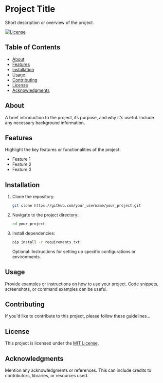 # Project Title

Short description or overview of the project.

[![License](https://img.shields.io/badge/License-MIT-blue.svg)](LICENSE)

## Table of Contents

- [About](#about)
- [Features](#features)
- [Installation](#installation)
- [Usage](#usage)
- [Contributing](#contributing)
- [License](#license)
- [Acknowledgments](#acknowledgments)

## About

A brief introduction to the project, its purpose, and why it's useful. Include any necessary background information.

## Features

Highlight the key features or functionalities of the project:

- Feature 1
- Feature 2
- Feature 3

## Installation

1. Clone the repository:

    ```bash
    git clone https://github.com/your_username/your_project.git
    ```

2. Navigate to the project directory:

    ```bash
    cd your_project
    ```

3. Install dependencies:

    ```bash
    pip install -r requirements.txt
    ```

    Optional: Instructions for setting up specific configurations or environments.

## Usage

Provide examples or instructions on how to use your project. Code snippets, screenshots, or command examples can be useful.

## Contributing

If you'd like to contribute to this project, please follow these guidelines...

## License

This project is licensed under the [MIT License](LICENSE).

## Acknowledgments

Mention any acknowledgments or references. This can include credits to contributors, libraries, or resources used.
